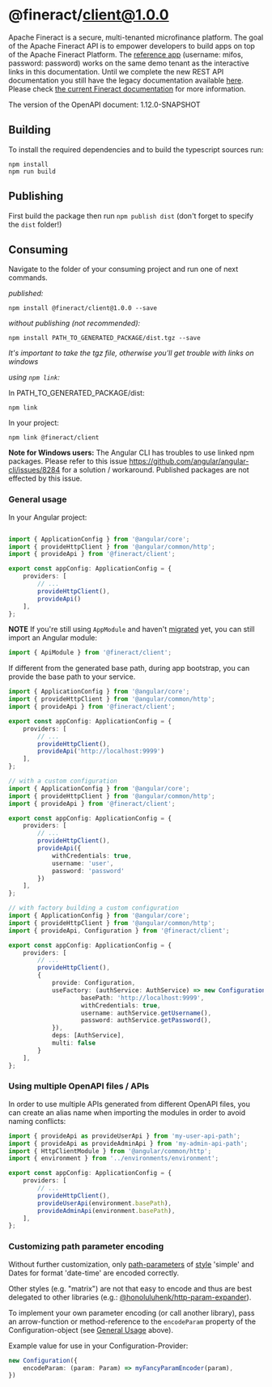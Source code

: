 # @fineract/client@1.0.0

Apache Fineract is a secure, multi-tenanted microfinance platform. The goal of the Apache Fineract API is to empower developers to build apps on top of the Apache Fineract Platform. The [reference app](https://cui.fineract.dev) (username: mifos, password: password) works on the same demo tenant as the interactive links in this documentation. Until we complete the new REST API documentation you still have the legacy documentation available [here](https://fineract.apache.org/docs/legacy/). Please check [the current Fineract documentation](https://fineract.apache.org/docs/current/) for more information.

The version of the OpenAPI document: 1.12.0-SNAPSHOT

## Building

To install the required dependencies and to build the typescript sources run:

```console
npm install
npm run build
```

## Publishing

First build the package then run `npm publish dist` (don't forget to specify the `dist` folder!)

## Consuming

Navigate to the folder of your consuming project and run one of next commands.

_published:_

```console
npm install @fineract/client@1.0.0 --save
```

_without publishing (not recommended):_

```console
npm install PATH_TO_GENERATED_PACKAGE/dist.tgz --save
```

_It's important to take the tgz file, otherwise you'll get trouble with links on windows_

_using `npm link`:_

In PATH_TO_GENERATED_PACKAGE/dist:

```console
npm link
```

In your project:

```console
npm link @fineract/client
```

__Note for Windows users:__ The Angular CLI has troubles to use linked npm packages.
Please refer to this issue <https://github.com/angular/angular-cli/issues/8284> for a solution / workaround.
Published packages are not effected by this issue.

### General usage

In your Angular project:

```typescript

import { ApplicationConfig } from '@angular/core';
import { provideHttpClient } from '@angular/common/http';
import { provideApi } from '@fineract/client';

export const appConfig: ApplicationConfig = {
    providers: [
        // ...
        provideHttpClient(),
        provideApi()
    ],
};
```

**NOTE**
If you're still using `AppModule` and haven't [migrated](https://angular.dev/reference/migrations/standalone) yet, you can still import an Angular module:
```typescript
import { ApiModule } from '@fineract/client';
```

If different from the generated base path, during app bootstrap, you can provide the base path to your service.

```typescript
import { ApplicationConfig } from '@angular/core';
import { provideHttpClient } from '@angular/common/http';
import { provideApi } from '@fineract/client';

export const appConfig: ApplicationConfig = {
    providers: [
        // ...
        provideHttpClient(),
        provideApi('http://localhost:9999')
    ],
};
```

```typescript
// with a custom configuration
import { ApplicationConfig } from '@angular/core';
import { provideHttpClient } from '@angular/common/http';
import { provideApi } from '@fineract/client';

export const appConfig: ApplicationConfig = {
    providers: [
        // ...
        provideHttpClient(),
        provideApi({
            withCredentials: true,
            username: 'user',
            password: 'password'
        })
    ],
};
```

```typescript
// with factory building a custom configuration
import { ApplicationConfig } from '@angular/core';
import { provideHttpClient } from '@angular/common/http';
import { provideApi, Configuration } from '@fineract/client';

export const appConfig: ApplicationConfig = {
    providers: [
        // ...
        provideHttpClient(),
        {
            provide: Configuration,
            useFactory: (authService: AuthService) => new Configuration({
                    basePath: 'http://localhost:9999',
                    withCredentials: true,
                    username: authService.getUsername(),
                    password: authService.getPassword(),
            }),
            deps: [AuthService],
            multi: false
        }
    ],
};
```

### Using multiple OpenAPI files / APIs

In order to use multiple APIs generated from different OpenAPI files,
you can create an alias name when importing the modules
in order to avoid naming conflicts:

```typescript
import { provideApi as provideUserApi } from 'my-user-api-path';
import { provideApi as provideAdminApi } from 'my-admin-api-path';
import { HttpClientModule } from '@angular/common/http';
import { environment } from '../environments/environment';

export const appConfig: ApplicationConfig = {
    providers: [
        // ...
        provideHttpClient(),
        provideUserApi(environment.basePath),
        provideAdminApi(environment.basePath),
    ],
};
```

### Customizing path parameter encoding

Without further customization, only [path-parameters][parameter-locations-url] of [style][style-values-url] 'simple'
and Dates for format 'date-time' are encoded correctly.

Other styles (e.g. "matrix") are not that easy to encode
and thus are best delegated to other libraries (e.g.: [@honoluluhenk/http-param-expander]).

To implement your own parameter encoding (or call another library),
pass an arrow-function or method-reference to the `encodeParam` property of the Configuration-object
(see [General Usage](#general-usage) above).

Example value for use in your Configuration-Provider:

```typescript
new Configuration({
    encodeParam: (param: Param) => myFancyParamEncoder(param),
})
```

[parameter-locations-url]: https://github.com/OAI/OpenAPI-Specification/blob/main/versions/3.1.0.md#parameter-locations
[style-values-url]: https://github.com/OAI/OpenAPI-Specification/blob/main/versions/3.1.0.md#style-values
[@honoluluhenk/http-param-expander]: https://www.npmjs.com/package/@honoluluhenk/http-param-expander
